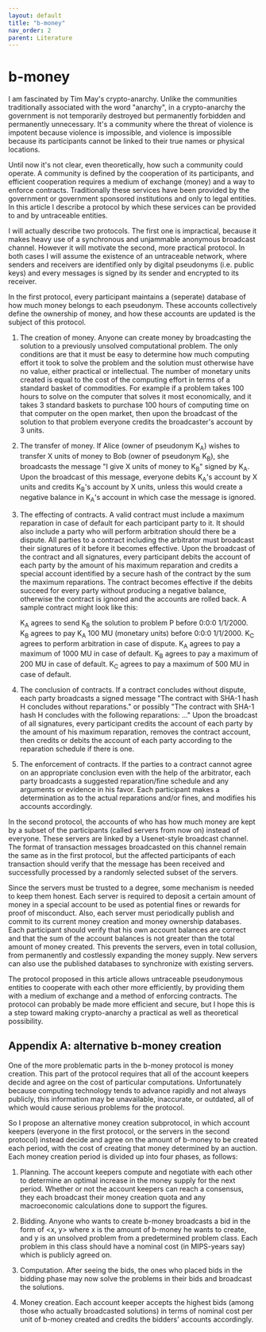 ```yaml
---
layout: default
title: "b-money"
nav_order: 2
parent: Literature
---
```


# b-money

I am fascinated by Tim May's crypto-anarchy. Unlike the communities traditionally associated with the word "anarchy", in a crypto-anarchy the government is not temporarily destroyed but permanently forbidden and permanently unnecessary. It's a community where the threat of violence is impotent because violence is impossible, and violence is impossible because its participants cannot be linked to their true names or physical locations.

Until now it's not clear, even theoretically, how such a community could operate. A community is defined by the cooperation of its participants, and efficient cooperation requires a medium of exchange (money) and a way to enforce contracts. Traditionally these services have been provided by the government or government sponsored institutions and only to legal entities. In this article I describe a protocol by which these services can be provided to and by untraceable entities.

I will actually describe two protocols. The first one is impractical, because it makes heavy use of a synchronous and unjammable anonymous broadcast channel. However it will motivate the second, more practical protocol. In both cases I will assume the existence of an untraceable network, where senders and receivers are identified only by digital pseudonyms (i.e. public keys) and every messages is signed by its sender and encrypted to its receiver.

In the first protocol, every participant maintains a (seperate) database of how much money belongs to each pseudonym. These accounts collectively define the ownership of money, and how these accounts are updated is the subject of this protocol.

1.  The creation of money. Anyone can create money by broadcasting the solution to a previously unsolved computational problem. The only conditions are that it must be easy to determine how much computing effort it took to solve the problem and the solution must otherwise have no value, either practical or intellectual. The number of monetary units created is equal to the cost of the computing effort in terms of a standard basket of commodities. For example if a problem takes 100 hours to solve on the computer that solves it most economically, and it takes 3 standard baskets to purchase 100 hours of computing time on that computer on the open market, then upon the broadcast of the solution to that problem everyone credits the broadcaster's account by 3 units.

2.  The transfer of money. If Alice (owner of pseudonym K<sub>A</sub>) wishes to transfer X units of money to Bob (owner of pseudonym K<sub>B</sub>), she broadcasts the message "I give X units of money to K<sub>B</sub>" signed by K<sub>A</sub>. Upon the broadcast of this message, everyone debits K<sub>A</sub>'s account by X units and credits K<sub>B</sub>'s account by X units, unless this would create a negative balance in K<sub>A</sub>'s account in which case the message is ignored.

3.  The effecting of contracts. A valid contract must include a maximum reparation in case of default for each participant party to it. It should also include a party who will perform arbitration should there be a dispute. All parties to a contract including the arbitrator must broadcast their signatures of it before it becomes effective. Upon the broadcast of the contract and all signatures, every participant debits the account of each party by the amount of his maximum reparation and credits a special account identified by a secure hash of the contract by the sum the maximum reparations. The contract becomes effective if the debits succeed for every party without producing a negative balance, otherwise the contract is ignored and the accounts are rolled back. A sample contract might look like this:

    K<sub>A</sub> agrees to send K<sub>B</sub> the solution to problem P before 0:0:0 1/1/2000\. K<sub>B</sub> agrees to pay K<sub>A</sub> 100 MU (monetary units) before 0:0:0 1/1/2000\. K<sub>C</sub> agrees to perform arbitration in case of dispute. K<sub>A</sub> agrees to pay a maximum of 1000 MU in case of default. K<sub>B</sub> agrees to pay a maximum of 200 MU in case of default. K<sub>C</sub> agrees to pay a maximum of 500 MU in case of default.

4.  The conclusion of contracts. If a contract concludes without dispute, each party broadcasts a signed message "The contract with SHA-1 hash H concludes without reparations." or possibly "The contract with SHA-1 hash H concludes with the following reparations: ..." Upon the broadcast of all signatures, every participant credits the account of each party by the amount of his maximum reparation, removes the contract account, then credits or debits the account of each party according to the reparation schedule if there is one.

5.  The enforcement of contracts. If the parties to a contract cannot agree on an appropriate conclusion even with the help of the arbitrator, each party broadcasts a suggested reparation/fine schedule and any arguments or evidence in his favor. Each participant makes a determination as to the actual reparations and/or fines, and modifies his accounts accordingly.

In the second protocol, the accounts of who has how much money are kept by a subset of the participants (called servers from now on) instead of everyone. These servers are linked by a Usenet-style broadcast channel. The format of transaction messages broadcasted on this channel remain the same as in the first protocol, but the affected participants of each transaction should verify that the message has been received and successfully processed by a randomly selected subset of the servers.

Since the servers must be trusted to a degree, some mechanism is needed to keep them honest. Each server is required to deposit a certain amount of money in a special account to be used as potential fines or rewards for proof of misconduct. Also, each server must periodically publish and commit to its current money creation and money ownership databases. Each participant should verify that his own account balances are correct and that the sum of the account balances is not greater than the total amount of money created. This prevents the servers, even in total collusion, from permanently and costlessly expanding the money supply. New servers can also use the published databases to synchronize with existing servers.

The protocol proposed in this article allows untraceable pseudonymous entities to cooperate with each other more efficiently, by providing them with a medium of exchange and a method of enforcing contracts. The protocol can probably be made more efficient and secure, but I hope this is a step toward making crypto-anarchy a practical as well as theoretical possibility.

## Appendix A: alternative b-money creation

One of the more problematic parts in the b-money protocol is money creation. This part of the protocol requires that all of the account keepers decide and agree on the cost of particular computations. Unfortunately because computing technology tends to advance rapidly and not always publicly, this information may be unavailable, inaccurate, or outdated, all of which would cause serious problems for the protocol.

So I propose an alternative money creation subprotocol, in which account keepers (everyone in the first protocol, or the servers in the second protocol) instead decide and agree on the amount of b-money to be created each period, with the cost of creating that money determined by an auction. Each money creation period is divided up into four phases, as follows:

1.  Planning. The account keepers compute and negotiate with each other to determine an optimal increase in the money supply for the next period. Whether or not the account keepers can reach a consensus, they each broadcast their money creation quota and any macroeconomic calculations done to support the figures.

2.  Bidding. Anyone who wants to create b-money broadcasts a bid in the form of <x, y> where x is the amount of b-money he wants to create, and y is an unsolved problem from a predetermined problem class. Each problem in this class should have a nominal cost (in MIPS-years say) which is publicly agreed on.

3.  Computation. After seeing the bids, the ones who placed bids in the bidding phase may now solve the problems in their bids and broadcast the solutions.

4.  Money creation. Each account keeper accepts the highest bids (among those who actually broadcasted solutions) in terms of nominal cost per unit of b-money created and credits the bidders' accounts accordingly.
